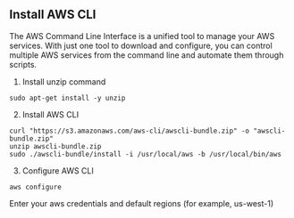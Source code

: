 ## Install AWS CLI

The AWS Command Line Interface is a unified tool to manage your AWS services. With just one tool to download and configure, you can control multiple AWS services from the command line and automate them through scripts.

1. Install unzip command
```
sudo apt-get install -y unzip
```

2. Install AWS CLI
```
curl "https://s3.amazonaws.com/aws-cli/awscli-bundle.zip" -o "awscli-bundle.zip"
unzip awscli-bundle.zip
sudo ./awscli-bundle/install -i /usr/local/aws -b /usr/local/bin/aws
```

3. Configure AWS CLI
```
aws configure
```
Enter your aws credentials and default regions (for example, us-west-1)
